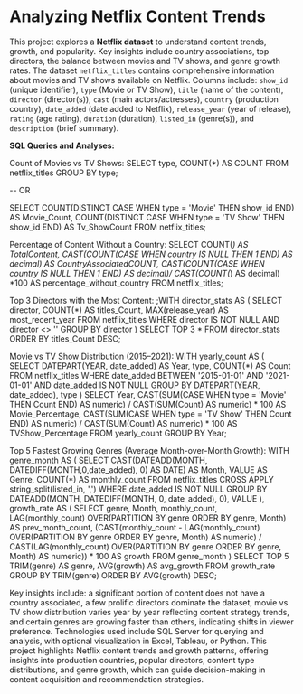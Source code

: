 # Analyzing Netflix Content Trends

This project explores a **Netflix dataset** to understand content trends, growth, and popularity. Key insights include country associations, top directors, the balance between movies and TV shows, and genre growth rates. The dataset `netflix_titles` contains comprehensive information about movies and TV shows available on Netflix. Columns include: `show_id` (unique identifier), `type` (Movie or TV Show), `title` (name of the content), `director` (director(s)), `cast` (main actors/actresses), `country` (production country), `date_added` (date added to Netflix), `release_year` (year of release), `rating` (age rating), `duration` (duration), `listed_in` (genre(s)), and `description` (brief summary).

**SQL Queries and Analyses:**

Count of Movies vs TV Shows:
SELECT type, COUNT(\*) AS COUNT
FROM netflix\_titles
GROUP BY type;

\-- OR

SELECT
COUNT(DISTINCT CASE WHEN type = 'Movie' THEN show\_id END) AS Movie\_Count,
COUNT(DISTINCT CASE WHEN type = 'TV Show' THEN show\_id END) AS Tv\_ShowCount
FROM netflix\_titles;

Percentage of Content Without a Country:
SELECT
COUNT(*) AS TotalContent,
CAST(COUNT(CASE WHEN country IS NULL THEN 1 END) AS decimal) AS CountryAssociatedCOUNT,
CAST(COUNT(CASE WHEN country IS NULL THEN 1 END) AS decimal)/ CAST(COUNT(*) AS decimal) \*100 AS percentage\_without\_country
FROM netflix\_titles;

Top 3 Directors with the Most Content:
;WITH director\_stats AS
(
SELECT
director,
COUNT(\*) AS titles\_Count,
MAX(release\_year) AS most\_recent\_year
FROM netflix\_titles
WHERE director IS NOT NULL AND director <> ''
GROUP BY director
)
SELECT TOP 3 \*
FROM director\_stats
ORDER BY titles\_Count DESC;

Movie vs TV Show Distribution (2015–2021):
WITH yearly\_count AS
(
SELECT
DATEPART(YEAR, date\_added) AS Year,
type,
COUNT(\*) AS Count
FROM netflix\_titles
WHERE date\_added BETWEEN '2015-01-01' AND '2021-01-01' AND date\_added IS NOT NULL
GROUP BY DATEPART(YEAR, date\_added), type
)
SELECT
Year,
CAST(SUM(CASE WHEN type = 'Movie' THEN Count END) AS numeric) / CAST(SUM(Count) AS numeric) \* 100 AS Movie\_Percentage,
CAST(SUM(CASE WHEN type = 'TV Show' THEN Count END) AS numeric) / CAST(SUM(Count) AS numeric) \* 100 AS TVShow\_Percentage
FROM yearly\_count
GROUP BY Year;

Top 5 Fastest Growing Genres (Average Month-over-Month Growth):
WITH genre\_month AS
(
SELECT
CAST(DATEADD(MONTH, DATEDIFF(MONTH,0,date\_added), 0) AS DATE) AS Month,
VALUE AS Genre,
COUNT(\*) AS monthly\_count
FROM netflix\_titles
CROSS APPLY string\_split(listed\_in, ',')
WHERE date\_added IS NOT NULL
GROUP BY DATEADD(MONTH, DATEDIFF(MONTH, 0, date\_added), 0), VALUE
),
growth\_rate AS
(
SELECT
genre,
Month,
monthly\_count,
LAG(monthly\_count) OVER(PARTITION BY genre ORDER BY genre, Month) AS prev\_month\_count,
(CAST(monthly\_count - LAG(monthly\_count) OVER(PARTITION BY genre ORDER BY genre, Month) AS numeric) / CAST(LAG(monthly\_count) OVER(PARTITION BY genre ORDER BY genre, Month) AS numeric)) \* 100 AS growth
FROM genre\_month
)
SELECT TOP 5
TRIM(genre) AS genre,
AVG(growth) AS avg\_growth
FROM growth\_rate
GROUP BY TRIM(genre)
ORDER BY AVG(growth) DESC;

Key insights include: a significant portion of content does not have a country associated, a few prolific directors dominate the dataset, movie vs TV show distribution varies year by year reflecting content strategy trends, and certain genres are growing faster than others, indicating shifts in viewer preference. Technologies used include SQL Server for querying and analysis, with optional visualization in Excel, Tableau, or Python. This project highlights Netflix content trends and growth patterns, offering insights into production countries, popular directors, content type distributions, and genre growth, which can guide decision-making in content acquisition and recommendation strategies.
